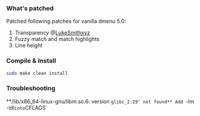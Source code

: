 ### What's patched

Patched following patches for vanilla dmenu 5.0:
1. Transparency @[LukeSmithxyz](https://github.com/LukeSmithxyz/dmenu/commit/d1a3c6cd1f8c84109ac181c8a7dbb29181862aea)
2. Fuzzy match and match highlights
3. Line height


### Compile & Install

```bash
sudo make clean install
```

### Troubleshooting

**/lib/x86_64-linux-gnu/libm.so.6: version `glibc_2.29' not found**
Add `-lm -ldl` into `CFLAGS`
